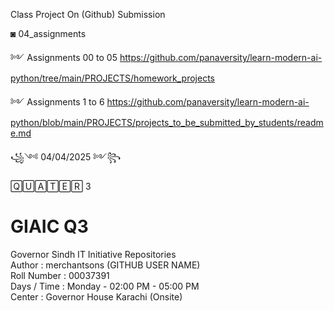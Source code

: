 Class Project On (Github) Submission<br>

◙ 04_assignments 

   ༻ Assignments 00 to 05 https://github.com/panaversity/learn-modern-ai-python/tree/main/PROJECTS/homework_projects <br>

   ༻ Assignments 1 to 6 https://github.com/panaversity/learn-modern-ai-python/blob/main/PROJECTS/projects_to_be_submitted_by_students/readme.md <br>



꧁༺ 04/04/2025 ༻꧂ 

🅀🅄🄰🅃🄴🅁 3 <br>

# GIAIC Q3
Governor Sindh IT Initiative Repositories<br>
Author       : merchantsons (GITHUB USER NAME)<br>
Roll Number  : 00037391 <br>
Days / Time  : Monday - 02:00 PM - 05:00 PM<br>
Center       : Governor House Karachi (Onsite)<br>
